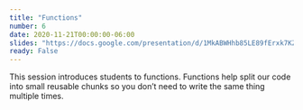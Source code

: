 ```yaml
---
title: "Functions"
number: 6
date: 2020-11-21T00:00:00-06:00
slides: "https://docs.google.com/presentation/d/1MkABWHhb85LE89fErxk7KZdk_TEBe7QzygBhCt59VCU/edit?usp=sharing"
ready: False
---
```


This session introduces students to functions. Functions help split our code into small reusable chunks so you don’t need to write the same thing multiple times.